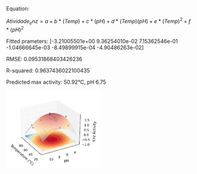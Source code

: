 Equation:

$Atividade_enz = a + b*(Temp) + c*(pH) + d*(Temp)(pH) + e*(Temp)^2 + f*(pH)^2$

Fitted prameters:
[-3.21005501e+00  9.36254010e-02  7.15362546e-01 
-1.04666645e-03 -8.49899915e-04 -4.90486263e-02]

RMSE: 0.09531868403426236

R-squared: 0.9637436022100435

Predicted max activity: 50.92°C, pH 6.75

<img src="result.png" style="width: 50%">

